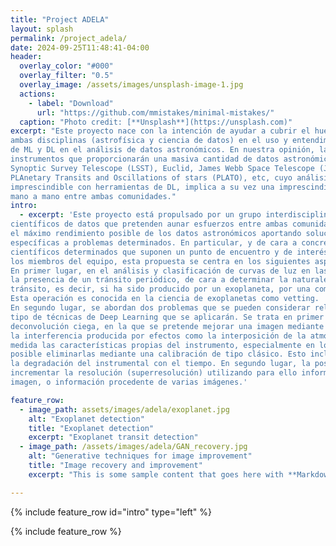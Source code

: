 ```yaml
---
title: "Project ADELA"
layout: splash
permalink: /project_adela/
date: 2024-09-25T11:48:41-04:00
header:
  overlay_color: "#000"
  overlay_filter: "0.5"
  overlay_image: /assets/images/unsplash-image-1.jpg
  actions:
    - label: "Download"
      url: "https://github.com/mmistakes/minimal-mistakes/"
  caption: "Photo credit: [**Unsplash**](https://unsplash.com)"
excerpt: "Este proyecto nace con la intención de ayudar a cubrir el hueco todavía existente entre
ambas disciplinas (astrofísica y ciencia de datos) en el uso y entendimiento de las técnicas
de ML y DL en el análisis de datos astronómicos. En nuestra opinión, la llegada de nuevos
instrumentos que proporcionarán una masiva cantidad de datos astronómicos, como Large
Synoptic Survey Telescope (LSST), Euclid, James Webb Space Telescope (JWST),
PLAnetary Transits and Oscillations of stars (PLATO), etc, cuyo análisis se antoja
imprescindible con herramientas de DL, implica a su vez una imprescindible colaboración
mano a mano entre ambas comunidades."
intro: 
  - excerpt: 'Este proyecto está propulsado por un grupo interdisciplinar de astrónomos y
científicos de datos que pretenden aunar esfuerzos entre ambas comunidades para obtener
el máximo rendimiento posible de los datos astronómicos aportando soluciones de DL
específicas a problemas determinados. En particular, y de cara a concretar objetivos
científicos determinados que suponen un punto de encuentro y de interés común entre todos
los miembros del equipo, esta propuesta se centra en los siguientes aspectos.
En primer lugar, en el análisis y clasificación de curvas de luz en las que se haya identificado
la presencia de un tránsito periódico, de cara a determinar la naturaleza astrofísica de dicho
tránsito, es decir, si ha sido producido por un exoplaneta, por una compañera binaria, etc.
Esta operación es conocida en la ciencia de exoplanetas como vetting.
En segundo lugar, se abordan dos problemas que se pueden considerar relacionados por el
tipo de técnicas de Deep Learning que se aplicarán. Se trata en primer lugar de la tarea de
deconvolución ciega, en la que se pretende mejorar una imagen mediante la eliminación de
la interferencia producida por efectos como la interposición de la atmósfera, y en cierta
medida las características propias del instrumento, especialmente en los casos donde no es
posible eliminarlas mediante una calibración de tipo clásico. Esto incluye efectos debidos a
la degradación del instrumental con el tiempo. En segundo lugar, la posibilidad de
incrementar la resolución (superresolución) utilizando para ello información redundante en la
imagen, o información procedente de varias imágenes.'

feature_row:
  - image_path: assets/images/adela/exoplanet.jpg
    alt: "Exoplanet detection"
    title: "Exoplanet detection"
    excerpt: "Exoplanet transit detection"
  - image_path: /assets/images/adela/GAN_recovery.jpg
    alt: "Generative techniques for image improvement"
    title: "Image recovery and improvement"
    excerpt: "This is some sample content that goes here with **Markdown** formatting."

---
```


{% include feature_row id="intro" type="left" %}

{% include feature_row %}

